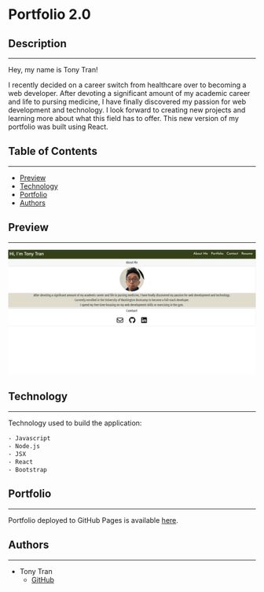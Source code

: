 # Portfolio 2.0

## Description

---

Hey, my name is Tony Tran!

I recently decided on a career switch from healthcare over to becoming a web developer. After devoting a significant amount of my academic career and life to pursing medicine, I have finally discovered my passion for web development and technology. I look forward to creating new projects and learning more about what this field has to offer. This new version of my portfolio was built using React. 

## Table of Contents

---
- [Preview](#preview)
- [Technology](#technology)
- [Portfolio](#portfolio)
- [Authors](#authors)


## Preview 

---

![Portfolio Preview](src/assets/images/portfolio.png)

## Technology

---

Technology used to build the application:

    - Javascript
    - Node.js
    - JSX
    - React 
    - Bootstrap

## Portfolio

---

Portfolio deployed to GitHub Pages is available [here](https://tonytran97.github.io/portfolio-2.0/).


## Authors

---

- Tony Tran
  - [GitHub](https://github.com/tonytran97)
